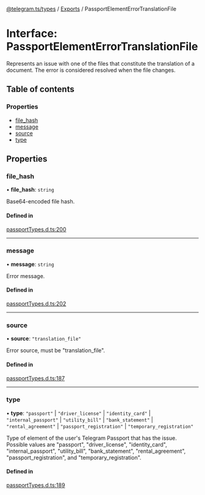 [@telegram.ts/types](../README.md) / [Exports](../modules.md) / PassportElementErrorTranslationFile

# Interface: PassportElementErrorTranslationFile

Represents an issue with one of the files that constitute the translation of a document. The error is considered resolved when the file changes.

## Table of contents

### Properties

- [file\_hash](PassportElementErrorTranslationFile.md#file_hash)
- [message](PassportElementErrorTranslationFile.md#message)
- [source](PassportElementErrorTranslationFile.md#source)
- [type](PassportElementErrorTranslationFile.md#type)

## Properties

### file\_hash

• **file\_hash**: `string`

Base64-encoded file hash.

#### Defined in

[passportTypes.d.ts:200](https://github.com/telegramsjs/types/blob/d08200f/src/passportTypes.d.ts#L200)

___

### message

• **message**: `string`

Error message.

#### Defined in

[passportTypes.d.ts:202](https://github.com/telegramsjs/types/blob/d08200f/src/passportTypes.d.ts#L202)

___

### source

• **source**: ``"translation_file"``

Error source, must be "translation_file".

#### Defined in

[passportTypes.d.ts:187](https://github.com/telegramsjs/types/blob/d08200f/src/passportTypes.d.ts#L187)

___

### type

• **type**: ``"passport"`` \| ``"driver_license"`` \| ``"identity_card"`` \| ``"internal_passport"`` \| ``"utility_bill"`` \| ``"bank_statement"`` \| ``"rental_agreement"`` \| ``"passport_registration"`` \| ``"temporary_registration"``

Type of element of the user's Telegram Passport that has the issue. Possible values are "passport", "driver_license", "identity_card", "internal_passport", "utility_bill", "bank_statement", "rental_agreement", "passport_registration", and "temporary_registration".

#### Defined in

[passportTypes.d.ts:189](https://github.com/telegramsjs/types/blob/d08200f/src/passportTypes.d.ts#L189)
